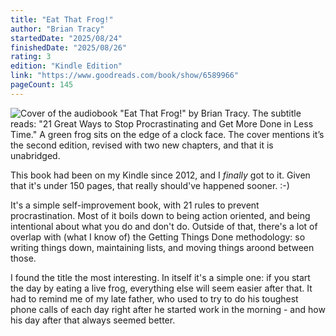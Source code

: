 ```yaml
---
title: "Eat That Frog!"
author: "Brian Tracy"
startedDate: "2025/08/24"
finishedDate: "2025/08/26"
rating: 3
edition: "Kindle Edition"
link: "https://www.goodreads.com/book/show/6589966"
pageCount: 145
---
```


![Cover of the audiobook "Eat That Frog!" by Brian Tracy. The subtitle reads: "21 Great Ways to Stop Procrastinating and Get More Done in Less Time." A green frog sits on the edge of a clock face. The cover mentions it’s the second edition, revised with two new chapters, and that it is unabridged.](https://images-na.ssl-images-amazon.com/images/S/compressed.photo.goodreads.com/books/1328327358i/6589966.jpg)

This book had been on my Kindle since 2012, and I *finally* got to it. Given that it's under 150 pages, that really should've happened sooner. :-)

It's a simple self-improvement book, with 21 rules to prevent procrastination. Most of it boils down to being action oriented, and being intentional about what you do and don't do. Outside of that, there's a lot of overlap with (what I know of) the Getting Things Done methodology: so writing things down, maintaining lists, and moving things aroond between those.

I found the title the most interesting. In itself it's a simple one: if you start the day by eating a live frog, everything else will seem easier after that. It had to remind me of my late father, who used to try to do his toughest phone calls of each day right after he started work in the morning - and how his day after that always seemed better.